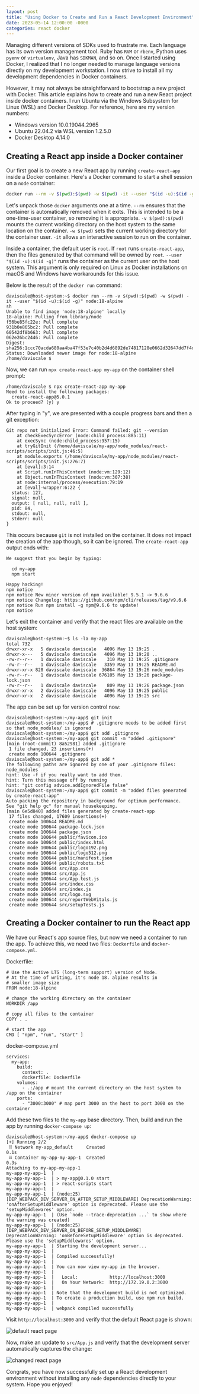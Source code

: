 ```yaml
---
layout: post
title: "Using Docker to Create and Run a React Development Environment"
date: 2023-05-14 12:00:00 -0000
categories: react docker
---
```


Managing different versions of SDKs used to frustrate me. Each language has its own version management tool. Ruby has  `RVM` or `rbenv`, Python uses `pyenv` or `virtualenv`, Java has `SDKMAN`, and so on. Once I started using Docker, I realized that I no longer needed to manage language versions directly on my development workstation. I now strive to install all my development dependencies in Docker containers.

However, it may not always be straightforward to bootstrap a new project with Docker. This article explains how to create and run a new React project inside docker containers. I run Ubuntu via the Windows Subsystem for Linux (WSL) and Docker Desktop. For reference, here are my version numbers:

- Windows version 10.0.19044.2965
- Ubuntu 22.04.2 via WSL version 1.2.5.0
- Docker Desktop 4.14.0

## Creating a React app inside a Docker container

Our first goal is to create a new React app by running `create-react-app` inside a Docker container. Here's a Docker command to start a shell session on a `node` container:

```bash
docker run --rm -v $(pwd):$(pwd) -w $(pwd) -it --user "$(id -u):$(id -g)" node:18-alpine sh
```

Let's unpack those `docker` arguments one at a time. `--rm` ensures that the container is automatically removed when it exits. This is intended to be a one-time-user container, so removing it is appropriate. `-v $(pwd):$(pwd)` mounts the current working directory on the host system to the same location on the container. `-w $(pwd)` sets the current working directory for the container user. `-it` allows an interactive session to run on the container. 

Inside a container, the default user is `root`. If `root` runs `create-react-app`, then the files generated by that command will be owned by `root`. `--user "$(id -u):$(id -g)"` runs the container as the current user on the host system. This argument is only required on Linux as Docker installations on macOS and Windows have workarounds for this issue. 

Below is the result of the `docker run` command:

```
daviscale@host-system:~$ docker run --rm -v $(pwd):$(pwd) -w $(pwd) -it --user "$(id -u):$(id -g)" node:18-alpine
sh
Unable to find image 'node:18-alpine' locally
18-alpine: Pulling from library/node
f56be85fc22e: Pull complete
931b0e865bc2: Pull complete
60542df8b663: Pull complete
062e26bc2446: Pull complete
Digest: sha256:1ccc70acda680aa4ba47f53e7c40b2d4d6892de74817128e0662d32647dd7f4d
Status: Downloaded newer image for node:18-alpine
/home/daviscale $
```

Now, we can run `npx create-react-app my-app` on the container shell prompt:

```
/home/daviscale $ npx create-react-app my-app
Need to install the following packages:
  create-react-app@5.0.1
Ok to proceed? (y) y
```

After typing in "y", we are presented with a couple progress bars and then a git exception:

```
Git repo not initialized Error: Command failed: git --version
    at checkExecSyncError (node:child_process:885:11)
    at execSync (node:child_process:957:15)
    at tryGitInit (/home/daviscale/my-app/node_modules/react-scripts/scripts/init.js:46:5)
    at module.exports (/home/daviscale/my-app/node_modules/react-scripts/scripts/init.js:276:7)
    at [eval]:3:14
    at Script.runInThisContext (node:vm:129:12)
    at Object.runInThisContext (node:vm:307:38)
    at node:internal/process/execution:79:19
    at [eval]-wrapper:6:22 {
  status: 127,
  signal: null,
  output: [ null, null, null ],
  pid: 84,
  stdout: null,
  stderr: null
}
```

This occurs because `git` is not installed on the container. It does not impact the creation of the app though, so it can be ignored. The `create-react-app` output ends with:

```
We suggest that you begin by typing:

  cd my-app
  npm start

Happy hacking!
npm notice
npm notice New minor version of npm available! 9.5.1 -> 9.6.6
npm notice Changelog: https://github.com/npm/cli/releases/tag/v9.6.6
npm notice Run npm install -g npm@9.6.6 to update!
npm notice
```

Let's exit the container and verify that the react files are available on the host system:

```
daviscale@host-system:~$ ls -la my-app
total 732
drwxr-xr-x   5 daviscale daviscale   4096 May 13 19:25 .
drwxr-x---   5 daviscale daviscale   4096 May 13 19:20 ..
-rw-r--r--   1 daviscale daviscale    310 May 13 19:25 .gitignore
-rw-r--r--   1 daviscale daviscale   3359 May 13 19:25 README.md
drwxr-xr-x 828 daviscale daviscale  36864 May 13 19:26 node_modules
-rw-r--r--   1 daviscale daviscale 676105 May 13 19:26 package-lock.json
-rw-r--r--   1 daviscale daviscale    809 May 13 19:26 package.json
drwxr-xr-x   2 daviscale daviscale   4096 May 13 19:25 public
drwxr-xr-x   2 daviscale daviscale   4096 May 13 19:25 src
```

The app can be set up for version control now:

```
daviscale@host-system:~/my-app$ git init
daviscale@host-system:~/my-app$ # .gitignore needs to be added first so that node_modules/ is ignored
daviscale@host-system:~/my-app$ git add .gitignore
daviscale@host-system:~/my-app$ git commit -m "added .gitignore"
[main (root-commit) 8a52981] added .gitignore
 1 file changed, 23 insertions(+)
 create mode 100644 .gitignore
daviscale@host-system:~/my-app$ git add *
The following paths are ignored by one of your .gitignore files:
node_modules
hint: Use -f if you really want to add them.
hint: Turn this message off by running
hint: "git config advice.addIgnoredFile false"
daviscale@host-system:~/my-app$ git commit -m "added files generated by create-react-app"
Auto packing the repository in background for optimum performance.
See "git help gc" for manual housekeeping.
[main 6e5d840] added files generated by create-react-app
 17 files changed, 17609 insertions(+)
 create mode 100644 README.md
 create mode 100644 package-lock.json
 create mode 100644 package.json
 create mode 100644 public/favicon.ico
 create mode 100644 public/index.html
 create mode 100644 public/logo192.png
 create mode 100644 public/logo512.png
 create mode 100644 public/manifest.json
 create mode 100644 public/robots.txt
 create mode 100644 src/App.css
 create mode 100644 src/App.js
 create mode 100644 src/App.test.js
 create mode 100644 src/index.css
 create mode 100644 src/index.js
 create mode 100644 src/logo.svg
 create mode 100644 src/reportWebVitals.js
 create mode 100644 src/setupTests.js
```

## Creating a Docker container to run the React app

We have our React's app source files, but now we need a container to run the app. To achieve this, we need two files: `Dockerfile` and `docker-compose.yml`.

Dockerfile:

```
# Use the Active LTS (long-term support) version of Node.
# At the time of writing, it's node 18. alpine results in
# smaller image size
FROM node:18-alpine

# change the working directory on the container
WORKDIR /app

# copy all files to the container
COPY . .

# start the app
CMD [ "npm", "run", "start" ]
```

docker-compose.yml

```
services:
  my-app:
    build:
      context: .
      dockerfile: Dockerfile
    volumes:
      - .:/app # mount the current directory on the host system to /app on the container
    ports:
      - "3000:3000" # map port 3000 on the host to port 3000 on the container
```

Add these two files to the `my-app` base directory. Then, build and run the app by running `docker-compose up`:

```
daviscale@host-system:~/my-app$ docker-compose up
[+] Running 2/2
 ⠿ Network my-app_default     Created                                                                                           0.1s
 ⠿ Container my-app-my-app-1  Created                                                                                           0.3s
Attaching to my-app-my-app-1
my-app-my-app-1  |
my-app-my-app-1  | > my-app@0.1.0 start
my-app-my-app-1  | > react-scripts start
my-app-my-app-1  |
my-app-my-app-1  | (node:25) [DEP_WEBPACK_DEV_SERVER_ON_AFTER_SETUP_MIDDLEWARE] DeprecationWarning: 'onAfterSetupMiddleware' option is deprecated. Please use the 'setupMiddlewares' option.
my-app-my-app-1  | (Use `node --trace-deprecation ...` to show where the warning was created)
my-app-my-app-1  | (node:25) [DEP_WEBPACK_DEV_SERVER_ON_BEFORE_SETUP_MIDDLEWARE] DeprecationWarning: 'onBeforeSetupMiddleware' option is deprecated. Please use the 'setupMiddlewares' option.
my-app-my-app-1  | Starting the development server...
my-app-my-app-1  |
my-app-my-app-1  | Compiled successfully!
my-app-my-app-1  |
my-app-my-app-1  | You can now view my-app in the browser.
my-app-my-app-1  |
my-app-my-app-1  |   Local:            http://localhost:3000
my-app-my-app-1  |   On Your Network:  http://172.19.0.2:3000
my-app-my-app-1  |
my-app-my-app-1  | Note that the development build is not optimized.
my-app-my-app-1  | To create a production build, use npm run build.
my-app-my-app-1  |
my-app-my-app-1  | webpack compiled successfully
```

Visit `http://localhost:3000` and verify that the default React page is shown:

![default react page](/assets/images/default_react_page.JPG)

Now, make an update to `src/App.js` and verify that the development server automatically captures the change:

![changed react page](/assets/images/changes_react_page.JPG)

Congrats, you have now successfully set up a React development environment without installing any `node` dependencies directly to your system. Hope you enjoyed!
